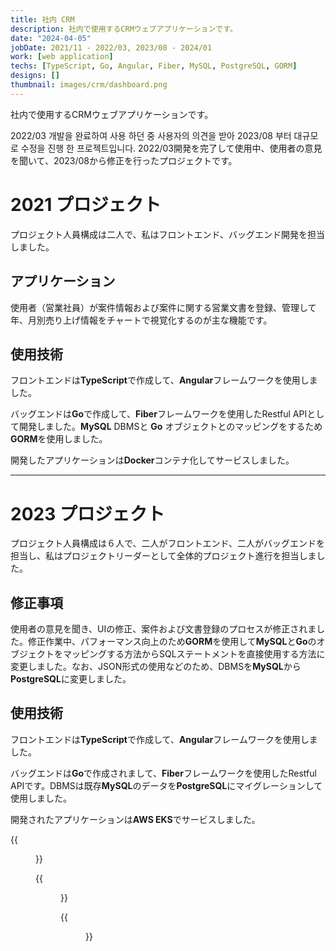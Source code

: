 ```yaml
---
title: 社内 CRM
description: 社内で使用するCRMウェブアプリケーションです。
date: "2024-04-05"
jobDate: 2021/11 - 2022/03, 2023/08 - 2024/01
work: [web application]
techs: [TypeScript, Go, Angular, Fiber, MySQL, PostgreSQL, GORM]
designs: []
thumbnail: images/crm/dashboard.png
---
```


社内で使用するCRMウェブアプリケーションです。

2022/03 개발을 완료하여 사용 하던 중 사용자의 의견을 받아 2023/08 부터 대규모로 수정을 진행 한 프로젝트입니다.
2022/03開発を完了して使用中、使用者の意見を聞いて、2023/08から修正を行ったプロジェクトです。

# 2021 プロジェクト
プロジェクト人員構成は二人で、私はフロントエンド、バッグエンド開発を担当しました。

## アプリケーション
使用者（営業社員）が案件情報および案件に関する営業文書を登録、管理して年、月別売り上げ情報をチャートで視覚化するのが主な機能です。

## 使用技術
フロントエンドは**TypeScript**で作成して、**Angular**フレームワークを使用しました。

バッグエンドは**Go**で作成して、**Fiber**フレームワークを使用したRestful APIとして開発しました。**MySQL** DBMSと **Go** オブジェクトとのマッピングをするため**GORM**を使用しました。

開発したアプリケーションは**Docker**コンテナ化してサービスしました。

---------

# 2023 プロジェクト
プロジェクト人員構成は６人で、二人がフロントエンド、二人がバッグエンドを担当し、私はプロジェクトリーダーとして全体的プロジェクト進行を担当しました。

## 修正事項
使用者の意見を聞き、UIの修正、案件および文書登録のプロセスが修正されました。修正作業中、パフォーマンス向上のため**GORM**を使用して**MySQL**と**Go**のオブジェクトをマッピングする方法からSQLステートメントを直接使用する方法に変更しました。なお、JSON形式の使用などのため、DBMSを**MySQL**から**PostgreSQL**に変更しました。

## 使用技術
フロントエンドは**TypeScript**で作成して、**Angular**フレームワークを使用しました。

バッグエンドは**Go**で作成されまして、**Fiber**フレームワークを使用したRestful APIです。DBMSは既存**MySQL**のデータを**PostgreSQL**にマイグレーションして使用しました。

開発されたアプリケーションは**AWS EKS**でサービスしました。

{{<figure src="/portfolio/images/crm/login.png" caption="ログイン画面">}}

{{<figure src="/portfolio/images/crm/dashboard.png" caption="ダッシュボード画面">}}

{{<figure src="/portfolio/images/crm/deals.png" caption="案件管理画面">}}